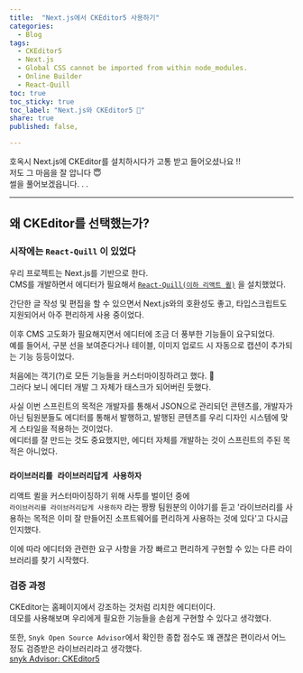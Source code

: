 ```yaml
---
title:  "Next.js에서 CKEditor5 사용하기"
categories: 
  - Blog
tags:
  - CKEditor5
  - Next.js
  - Global CSS cannot be imported from within node_modules.
  - Online Builder
  - React-Quill
toc: true
toc_sticky: true
toc_label: "Next.js와 CKEditor5 🫥"
share: true
published: false,

---
```


호옥시 Next.js에 CKEditor를 설치하시다가 고통 받고 들어오셨나요 !!  
저도 그 마음을 잘 압니다 😇   
썰을 풀어보겠읍니다. . .

---

## 왜 CKEditor를 선택했는가?

### 시작에는 `React-Quill` 이 있었다
우리 프로젝트는 Next.js를 기반으로 한다.  
CMS를 개발하면서 에디터가 필요해서 [`React-Quill(이하 리액트 퀼)`](https://github.com/zenoamaro/react-quill) 을 설치했었다.    

간단한 글 작성 및 편집을 할 수 있으면서 Next.js와의 호환성도 좋고, 타입스크립트도 지원되어서 아주 편리하게 사용 중이었다.  

이후 CMS 고도화가 필요해지면서 에디터에 조금 더 풍부한 기능들이 요구되었다.  
예를 들어서, 구분 선을 보여준다거나 테이블, 이미지 업로드 시 자동으로 캡션이 추가되는 기능 등등이었다.  

처음에는 객기(?)로 모든 기능들을 커스터마이징하려고 했다. 🐶  
그러다 보니 에디터 개발 그 자체가 태스크가 되어버린 듯했다.  


사실 이번 스프린트의 목적은 개발자를 통해서 JSON으로 관리되던 콘텐츠를, 개발자가 아닌 팀원분들도 에디터를 통해서 발행하고, 발행된 콘텐츠를 우리 디자인 시스템에 맞게 스타일을 적용하는 것이었다.   
에디터를 잘 만드는 것도 중요했지만, 에디터 자체를 개발하는 것이 스프린트의 주된 목적은 아니었다.  


### `라이브러리를 라이브러리답게 사용하자`

리액트 퀼을 커스터마이징하기 위해 사투를 벌이던 중에  
`라이브러리를 라이브러리답게 사용하자` 라는 짱짱 팀원분의 이야기를 듣고 '라이브러리를 사용하는 목적은 이미 잘 만들어진 소프트웨어를 편리하게 사용하는 것에 있다'고 다시금 인지했다.  


이에 따라 에디터와 관련한 요구 사항을 가장 빠르고 편리하게 구현할 수 있는 다른 라이브러리를 찾기 시작했다.  

### 검증 과정

CKEditor는 홈페이지에서 강조하는 것처럼 리치한 에디터이다.  
데모를 사용해보며 우리에게 필요한 기능들을 손쉽게 구현할 수 있다고 생각했다.  

또한, `Snyk Open Source Advisor`에서 확인한 종합 점수도 꽤 괜찮은 편이라서 어느 정도 검증받은 라이브러리라고 생각했다.  
[snyk Advisor: CKEditor5](https://snyk.io/advisor/npm-package/ckeditor5)  
